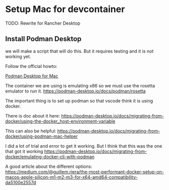# Setup Mac for devcontainer

TODO: Rewrite for Rancher Desktop

## Install Podman Desktop

we will make a script that will do this. But it requires testing and it is not working yet.

Follow the official howto:

[Podman Desktop for Mac](https://podman-desktop.io/docs/installation/mac-install)

The container we are using is emulating x86 so we must use the rosetta emulator to run it.
<https://podman-desktop.io/docs/podman/rosetta>

The important thing is to set up podman so that vscode think it is using docker.

There is doc about it here: <https://podman-desktop.io/docs/migrating-from-docker/using-the-docker_host-environment-variable>

This can also be helpful: <https://podman-desktop.io/docs/migrating-from-docker/using-podman-mac-helper>

I did a lot of trial and error to get it working. But I think that this was the one that got it working <https://podman-desktop.io/docs/migrating-from-docker/emulating-docker-cli-with-podman>

A good article about the different options: <https://medium.com/@guillem.riera/the-most-performant-docker-setup-on-macos-apple-silicon-m1-m2-m3-for-x64-amd64-compatibility-da5100e2557d>
